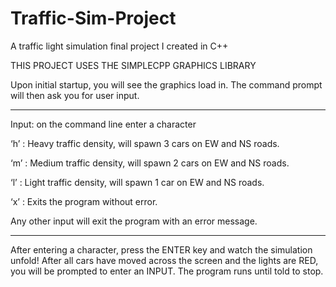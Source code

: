 # Traffic-Sim-Project
A traffic light simulation final project I created in C++

THIS PROJECT USES THE SIMPLECPP GRAPHICS LIBRARY

Upon initial startup, you will see the graphics load in. The command prompt will then ask you for user input.

----------------------------------------------------------------------

Input: on the command line enter a character

‘h’ : Heavy traffic density, will spawn 3 cars on EW and NS roads.

‘m’ : Medium traffic density, will spawn 2 cars on EW and NS roads.

‘l’ : Light traffic density, will spawn 1 car on EW and NS roads.

‘x’ : Exits the program without error.

Any other input will exit the program with an error message.

-----------------------------------------------------------------------

After entering a character, press the ENTER key and watch the simulation unfold! After all cars have moved across the screen and the lights are RED, you will be prompted to enter an INPUT. The program runs until told to stop.

